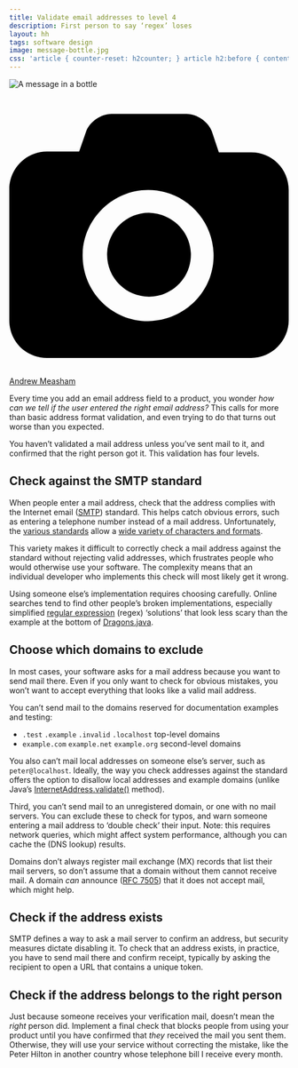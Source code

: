 ```yaml
---
title: Validate email addresses to level 4
description: First person to say ‘regex’ loses
layout: hh
tags: software design
image: message-bottle.jpg
css: 'article { counter-reset: h2counter; } article h2:before { content: counter(h2counter) ".\0000a0"; counter-increment: h2counter; }'
---
```


<img src="message-bottle.jpg" alt="A message in a bottle">

<a class="unsplash" href="https://unsplash.com/photos/ag2X3zpvPKk" rel="noopener noreferrer"><span><svg xmlns="http://www.w3.org/2000/svg" viewBox="0 0 32 32"><title>unsplash-logo</title><path d="M20.8 18.1c0 2.7-2.2 4.8-4.8 4.8s-4.8-2.1-4.8-4.8c0-2.7 2.2-4.8 4.8-4.8 2.7.1 4.8 2.2 4.8 4.8zm11.2-7.4v14.9c0 2.3-1.9 4.3-4.3 4.3h-23.4c-2.4 0-4.3-1.9-4.3-4.3v-15c0-2.3 1.9-4.3 4.3-4.3h3.7l.8-2.3c.4-1.1 1.7-2 2.9-2h8.6c1.2 0 2.5.9 2.9 2l.8 2.4h3.7c2.4 0 4.3 1.9 4.3 4.3zm-8.6 7.5c0-4.1-3.3-7.5-7.5-7.5-4.1 0-7.5 3.4-7.5 7.5s3.3 7.5 7.5 7.5c4.2-.1 7.5-3.4 7.5-7.5z"></path></svg></span><span>Andrew Measham</span></a>

Every time you add an email address field to a product, you wonder _how can we tell if the user entered the right email address?_
This calls for more than basic address format validation, and even trying to do that turns out worse than you expected.

You haven’t validated a mail address unless you’ve sent mail to it, and confirmed that the right person got it.
This validation has four levels.

## Check against the SMTP standard

When people enter a mail address, check that the address complies with the Internet email ([SMTP](https://en.wikipedia.org/wiki/Simple_Mail_Transfer_Protocol)) standard.
This helps catch obvious errors, such as entering a telephone number instead of a mail address.
Unfortunately, the [various standards](https://en.wikipedia.org/wiki/Email_address#Standards_documents) allow a 
[wide variety of characters and formats](https://en.wikipedia.org/wiki/Email_address#Examples).

This variety makes it difficult to correctly check a mail address against the standard without rejecting valid addresses, which frustrates people who would otherwise use your software.
The complexity means that an individual developer who implements this check will most likely get it wrong.

Using someone else’s implementation requires choosing carefully.
Online searches tend to find other people’s broken implementations, especially simplified 
[regular expression](https://en.wikipedia.org/wiki/Regular_expression) (regex) ‘solutions’ that look less scary than the example at the bottom of
[Dragons.java](https://github.com/bbottema/email-rfc2822-validator/blob/master/src/main/java/org/hazlewood/connor/bottema/emailaddress/Dragons.java).

## Choose which domains to exclude

In most cases, your software asks for a mail address because you want to send mail there.
Even if you only want to check for obvious mistakes, you won’t want to accept everything that looks like a valid mail address.

You can’t send mail to the domains reserved for documentation examples and testing:

* `.test` `.example` `.invalid` `.localhost` top-level domains
* `example.com` `example.net` `example.org` second-level domains

You also can’t mail local addresses on someone else’s server, such as `peter@localhost`.
Ideally, the way you check addresses against the standard offers the option to disallow local addresses and example domains
(unlike Java’s [InternetAddress.validate()](https://docs.oracle.com/javaee/7/api/javax/mail/internet/InternetAddress.html#validate--) method).

Third, you can’t send mail to an unregistered domain, or one with no mail servers.
You can exclude these to check for typos, and warn someone entering a mail address to ‘double check’ their input.
Note: this requires network queries, which might affect system performance, although you can cache the (DNS lookup) results.

Domains don’t always register mail exchange (MX) records that list their mail servers, so don’t assume that a domain without them cannot receive mail.
A domain _can_ announce ([RFC 7505](https://tools.ietf.org/html/rfc7505)) that it does not accept mail, which might help.

## Check if the address exists

SMTP defines a way to ask a mail server to confirm an address, but security measures dictate disabling it.
To check that an address exists, in practice, you have to send mail there and confirm receipt, typically by asking the recipient to open a URL that contains a unique token.

## Check if the address belongs to the right person

Just because someone receives your verification mail, doesn’t mean the _right_ person did.
Implement a final check that blocks people from using your product until you have confirmed that _they_ received the mail you sent them.
Otherwise, they will use your service without correcting the mistake, like the Peter Hilton in another country whose telephone bill I receive every month.
